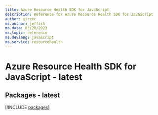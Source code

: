 ```yaml
---
title: Azure Resource Health SDK for JavaScript
description: Reference for Azure Resource Health SDK for JavaScript
author: xirzec
ms.author: jeffish
ms.data: 03/20/2023
ms.topic: reference
ms.devlang: javascript
ms.service: resourcehealth
---
```

# Azure Resource Health SDK for JavaScript - latest
## Packages - latest
[!INCLUDE [packages](resource-health-index.md)]